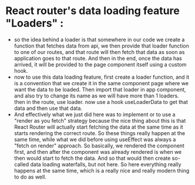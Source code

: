 # React router's data loading feature "Loaders" :

- so the idea behind a loader is that somewhere in our code we create a function that fetches data from api, we then provide that loader function to one of our routes, and that route will then fetch that data as soon as application goes to that route. And then in the end, once the data has arrived, it will be provided to the page component itself using a custom hook. 
- now to use this data loading feature, first create a loader function, and it is a convention that we create it in the same component page where we want the data to be loaded. Then import that loader in app component, and also try to change its name as we will have more than 1 loaders. then in the route, use loader. now use a hook useLoaderData to get that data and then use that data. 
- And effectively what we just did here was to implement or to use a "render as you fetch" strategy because the nice thing about this is that React Router will actually start fetching the data at the same time as it starts rendering the correct route. So these things really happen at the same time, while what we did before using useEffect was always a "fetch on render" approach. So basically, we rendered the component first, and then after the component was already rendered is when we then would start to fetch the data. And so that would then create so-called data loading waterfalls, but not here. So here everything really happens at the same time, which is a really nice and really modern thing to do as well.